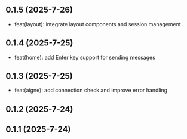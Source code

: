 ## 0.1.5 (2025-7-26)

- feat(layout): integrate layout components and session management

## 0.1.4 (2025-7-25)
 - feat(home): add Enter key support for sending messages
  
## 0.1.3 (2025-7-25)
 - feat(aigne): add connection check and improve error handling
## 0.1.2 (2025-7-24)

## 0.1.1 (2025-7-24)
